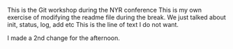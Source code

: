 This is the Git workshop during the NYR conference
This is my own exercise of modifying the readme file during the break.
We just talked about init, status, log, add etc
This is the line of text I do not want. 

I made a 2nd change for the afternoon. 